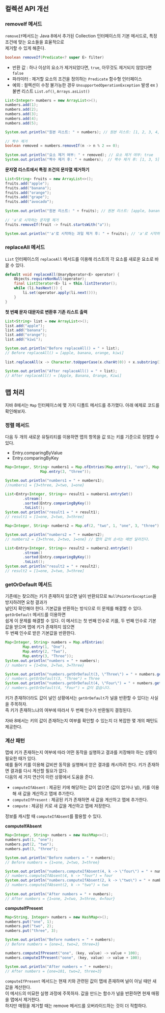 ## 컬렉션 API 개선

### removeIf 메서드

`removeIf`메서드는 Java 8에서 추가된 Collection 인터페이스의 기본 메서드로, 특정 조건에 맞는 요소들을 효율적으로  
제거할 수 있게 해준다.  
  
```java
boolean removeIf(Predicate<? super E> filter)
```
- 반환 값 : 하나 이상의 요소가 제거되었다면, `true`, 아무것도 제거되지 않았다면 `false`
- 파라미터 : 제거할 요소의 조건을 정의하는 `Predicate` 함수형 인터페이스
- 예외 : 컬렉션이 수정 불가능한 경우 `UnsupportedOperationException` 발생 ex ) 불변 리스트 `List.of()`, `Arrays.asList()`
  
```java
List<Integer> numbers = new ArrayList<>();
numbers.add(1);
numbers.add(2);
numbers.add(3);
numbers.add(4);
numbers.add(5);

System.out.println("원본 리스트: " + numbers); // 원본 리스트: [1, 2, 3, 4, 5]
        
// 짝수 제거
boolean removed = numbers.removeIf(n -> n % 2 == 0);
        
System.out.println("요소 제거 여부: " + removed); // 요소 제거 여부: true
System.out.println("짝수 제거 후: " + numbers);  // 짝수 제거 후: [1, 3, 5]
```
  
**문자열 리스트에서 특정 조건의 문자열 제거하기**  
```java
List<String> fruits = new ArrayList<>();
fruits.add("apple");
fruits.add("banana");
fruits.add("orange");
fruits.add("grape");
fruits.add("avocado");
        
System.out.println("원본 리스트: " + fruits); // 원본 리스트: [apple, banana, orange, grape, avocado]
        
// 'a'로 시작하는 문자열 제거
fruits.removeIf(fruit -> fruit.startsWith("a"));
        
System.out.println("'a'로 시작하는 과일 제거 후: " + fruits); // 'a'로 시작하는 과일 제거 후: [banana, orange, grape]
```

### replaceAll 메서드
`List` 인터페이스의 `replaceAll` 메서드를 이용해 리스트의 각 요소를 새로운 요소로 바꿀 수 있다.  
  
```java
default void replaceAll(UnaryOperator<E> operator) {
    Objects.requireNonNull(operator);
    final ListIterator<E> li = this.listIterator();
    while (li.hasNext()) {
        li.set(operator.apply(li.next()));
    }
}
```

**첫 번째 문자 대문자로 변환후 기존 리스트 출력**
```java
List<String> list = new ArrayList<>();
list.add("apple");
list.add("banana");
list.add("orange");
list.add("kiwi");

System.out.println("Before replaceAll() = " + list);
// Before replaceAll() = [apple, banana, orange, kiwi]
        
list.replaceAll(x -> Character.toUpperCase(x.charAt(0)) + x.substring(1));
        
System.out.println("After replaceAll() = " + list);
// After replaceAll() = [Apple, Banana, Orange, Kiwi]
```
  
## 맵 처리
자바 8에서는 `Map` 인터페이스에 몇 가지 디폴트 메서드를 추가했다. 아래 예제로 코드를 확인해보자.  

### 정렬 메서드
다음 두 개의 새로운 유틸리티를 이용하면 맵의 항목을 값 또는 키를 기준으로 정렬할 수 있다.  
- Entry.comparingByValue
- Entry.comparingByKey

```java
Map<Integer, String> numbers1 = Map.ofEntries(Map.entry(1, "one"), Map.entry(2, "two"),
                Map.entry(3, "three"));

System.out.println("numbers1 = " + numbers1);
//numbers1 = {3=three, 2=two, 1=one}

List<Entry<Integer, String>> result1 = numbers1.entrySet()
        .stream()
        .sorted(Entry.comparingByKey())
        .toList();
System.out.println("result1 = " + result1);
// result1 = [1=one, 2=two, 3=three]

Map<Integer, String> numbers2 = Map.of(2, "two", 1, "one", 3, "three");

System.out.println("numbers2 = " + numbers2);
// numbers2 = {3=three, 2=two, 1=one} // 맵의 값의 순서는 매번 달라진다.

List<Entry<Integer, String>> result2 = numbers2.entrySet()
        .stream()
        .sorted(Entry.comparingByKey())
        .toList();
System.out.println("result2 = " + result2);
// result2 = [1=one, 2=two, 3=three]
```
  
### getOrDefault 메서드
  
기존에는 찾으려는 키가 존재하지 않으면 널이 반환되므로 `NullPointerException`을 방지하려면 요청 결과가  
널인지 확인해야 한다. 기본값을 반환하는 방식으로 이 문제를 해결할 수 있다. `getOrDefault` 메서드를 이용하면  
쉽게 이 문제를 해결할 수 있다. 이 메서드는 첫 번째 인수로 키를, 두 번째 인수로 기본값을 받으며 맵에 키가 존재하지 않으면  
두 번째 인수로 받은 기본값을 반환한다.  
  
```java
Map<Integer, String> numbers = Map.ofEntries(
        Map.entry(1, "One"),
        Map.entry(2, "Two"),
        Map.entry(3, "Three"));
System.out.println("numbers = " + numbers);
// numbers = {1=One, 2=Two, 3=Three}

System.out.println("numbers.getOrDefault(3, \"Three\") = " + numbers.getOrDefault(3, "값이 없습니다."));
// numbers.getOrDefault(3, "Three") = Three
System.out.println("numbers.getOrDefault(4, \"Four\") = " + numbers.getOrDefault(4, "값이 없습니다."));
// numbers.getOrDefault(4, "Four") = 값이 없습니다.
```
  
키가 존재하더라도 값이 널인 상황에서는 `getOrDefault`가 널을 반환할 수 있다는 사실을 주목하자.   
즉 키가 존재하느냐의 여부에 따라서 두 번째 인수가 반환될지 결정된다.  
  
자바 8에서는 키의 값이 존재하는지 여부를 확인할 수 있는지 더 복잡한 몇 개의 패턴도 제공한다.
  
### 계산 패턴
  
맵에 키가 존재하는지 여부에 따라 어떤 동작을 실행하고 결과를 저장해야 하는 상황이 필요한 때가 있다.  
예를 들어 키를 이용해 값비싼 동작을 실행해서 얻은 결과를 캐시하려 한다. 키가 존재하면 결과를 다시 계산할 필요가 없다.  
다음의 세 가지 연산이 이런 상황에서 도움을 준다.  
- `computeIfAbsent` : 제공된 키에 해당하는 값이 없으면 (값이 없거나 널), 키를 이용해 새 값을 계산하고 맵에 추가한다.
- `computeIfPresent` : 제공된 키가 존재하면 새 값을 계산하고 맵에 추가한다.
- `compute` : 제공된 키로 새 값을 계산하고 맵에 저장한다.  
  
정보를 캐시할 때 `computeIfAbsent`를 활용할 수 있다.
  
**computeIfAbsent**
```java
Map<Integer, String> numbers = new HashMap<>();
numbers.put(1, "one");
numbers.put(2, "two");
numbers.put(3, "three");

System.out.println("Before numbers = " + numbers);
// Before numbers = {1=one, 2=two, 3=three}

System.out.println("numbers.computeIfAbsent(4, k -> \"four\") = " + numbers.computeIfAbsent(4, k -> "four"));
// numbers.computeIfAbsent(4, k -> "four") = four
System.out.println("numbers.computeIfAbsent(2, k -> \"two\") = " + numbers.computeIfAbsent(2, k -> "two"));
// numbers.computeIfAbsent(2, k -> "two") = two
        
System.out.println("After numbers = " + numbers);
// After numbers = {1=one, 2=two, 3=three, 4=four}
```

**computeIfPresent**  
```java
Map<String, Integer> numbers = new HashMap<>();
numbers.put("one", 1);
numbers.put("two", 2);
numbers.put("three", 3);

System.out.println("Before numbers = " + numbers);
// Before numbers = {one=1, two=2, three=3}

numbers.computeIfPresent("one", (key, value) -> value + 100);
numbers.computeIfPresent("oone", (key, value) -> value + 100);

System.out.println("After numbers = " + numbers);
// After numbers = {one=101, two=2, three=3}
```
  
`computeIfPresent` 메서드는 현재 키와 관련된 값이 맵에 존재하며 널이 아닐 때만 새 값을 계산한다.  
이 메서드의 미묘한 실행 과정에 주목하자. 값을 만드는 함수가 널을 반환하면 현재 매핑을 맵에서 제거한다.  
하지만 매핑을 제거할 때는 remove 메서드를 오버라이드하는 것이 더 적합하다.  
